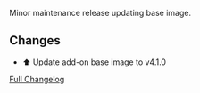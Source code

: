 Minor maintenance release updating base image.

## Changes

- ⬆ Update add-on base image to v4.1.0

[Full Changelog][changelog]

[changelog]: https://github.com/hassio-addons/addon-chrony/compare/v1.0.1...v1.0.2